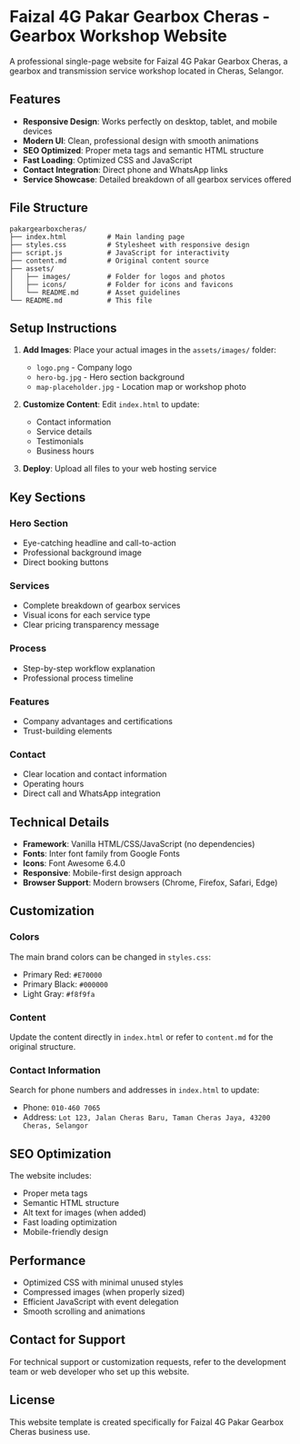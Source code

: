 # Faizal 4G Pakar Gearbox Cheras - Gearbox Workshop Website

A professional single-page website for Faizal 4G Pakar Gearbox Cheras, a gearbox and transmission service workshop located in Cheras, Selangor.

## Features

- **Responsive Design**: Works perfectly on desktop, tablet, and mobile devices
- **Modern UI**: Clean, professional design with smooth animations
- **SEO Optimized**: Proper meta tags and semantic HTML structure
- **Fast Loading**: Optimized CSS and JavaScript
- **Contact Integration**: Direct phone and WhatsApp links
- **Service Showcase**: Detailed breakdown of all gearbox services offered

## File Structure

```
pakargearboxcheras/
├── index.html          # Main landing page
├── styles.css          # Stylesheet with responsive design
├── script.js           # JavaScript for interactivity
├── content.md          # Original content source
├── assets/
│   ├── images/         # Folder for logos and photos
│   ├── icons/          # Folder for icons and favicons
│   └── README.md       # Asset guidelines
└── README.md           # This file
```

## Setup Instructions

1. **Add Images**: Place your actual images in the `assets/images/` folder:
   - `logo.png` - Company logo
   - `hero-bg.jpg` - Hero section background
   - `map-placeholder.jpg` - Location map or workshop photo

2. **Customize Content**: Edit `index.html` to update:
   - Contact information
   - Service details
   - Testimonials
   - Business hours

3. **Deploy**: Upload all files to your web hosting service

## Key Sections

### Hero Section
- Eye-catching headline and call-to-action
- Professional background image
- Direct booking buttons

### Services
- Complete breakdown of gearbox services
- Visual icons for each service type
- Clear pricing transparency message

### Process
- Step-by-step workflow explanation
- Professional process timeline

### Features
- Company advantages and certifications
- Trust-building elements

### Contact
- Clear location and contact information
- Operating hours
- Direct call and WhatsApp integration

## Technical Details

- **Framework**: Vanilla HTML/CSS/JavaScript (no dependencies)
- **Fonts**: Inter font family from Google Fonts
- **Icons**: Font Awesome 6.4.0
- **Responsive**: Mobile-first design approach
- **Browser Support**: Modern browsers (Chrome, Firefox, Safari, Edge)

## Customization

### Colors
The main brand colors can be changed in `styles.css`:
- Primary Red: `#E70000`
- Primary Black: `#000000`
- Light Gray: `#f8f9fa`

### Content
Update the content directly in `index.html` or refer to `content.md` for the original structure.

### Contact Information
Search for phone numbers and addresses in `index.html` to update:
- Phone: `010-460 7065`
- Address: `Lot 123, Jalan Cheras Baru, Taman Cheras Jaya, 43200 Cheras, Selangor`

## SEO Optimization

The website includes:
- Proper meta tags
- Semantic HTML structure
- Alt text for images (when added)
- Fast loading optimization
- Mobile-friendly design

## Performance

- Optimized CSS with minimal unused styles
- Compressed images (when properly sized)
- Efficient JavaScript with event delegation
- Smooth scrolling and animations

## Contact for Support

For technical support or customization requests, refer to the development team or web developer who set up this website.

## License

This website template is created specifically for Faizal 4G Pakar Gearbox Cheras business use.
